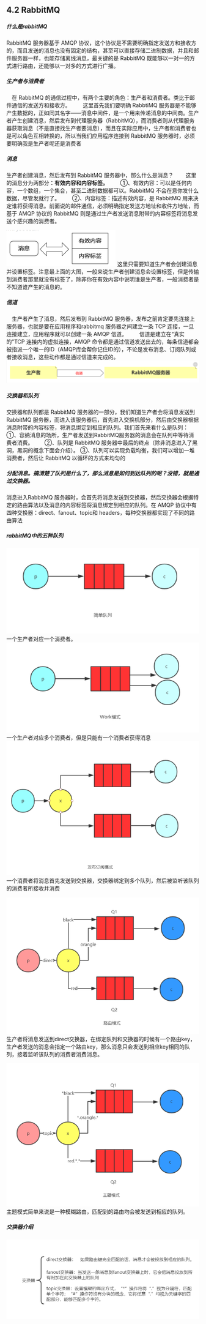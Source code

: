 ## 4.2 RabbitMQ
##### 什么是rabbitMQ
RabbitMQ 服务器基于 AMQP 协议，这个协议是不需要明确指定发送方和接收方的，而且发送的消息也没有固定的结构，甚至可以直接存储二进制数据，并且和邮件服务器一样，也能存储离线消息，最关键的是 RabbitMQ 既能够以一对一的方式进行路由，还能够以一对多的方式进行广播。
##### 生产者与消费者
　在 RabbitMQ 的通信过程中，有两个主要的角色：生产者和消费者。类比于邮件通信的发送方和接收方。
　　这里首先我们要明确 RabbtiMQ 服务器是不能够产生数据的，正如同其名字——消息中间件，是一个用来传递消息的中间商。生产者产生创建消息，然后发布到代理服务器（RabbitMQ），而消费者则从代理服务器获取消息（不是直接找生产者要消息），而且在实际应用中，生产者和消费者也是可以角色互相转换的，所以当我们应用程序连接到 RabbitMQ 服务器时，必须要明确我是生产者呢还是消费者
##### 消息
生产者创建消息，然后发布到 RabbitMQ 服务器中，那么什么是消息？
　　这里的消息分为两部分：**有效内容和内容标签。**
　　①、有效内容：可以是任何内容，一个数组，一个集合，甚至二进制数据都可以。RabbitMQ 不会在意你发什么数据，尽管发就行了。
　　②、内容标签：描述有效内容，是 RabbitMQ 用来决定谁将获得消息。前面说的邮件通信，必须明确指定发送方地址和收件方地址，而基于 AMQP 协议的 RabbitMQ 则是通过生产者发送消息附带的内容标签将消息发送个感兴趣的消费者。

![img_27dbb10dc83b27b78a4b399c2e7b656c.png](../img/1555923334794-7f0f45f3-bd19-458b-a1c2-a355d874e2ff.png#align=left&display=inline&height=94&name=img_27dbb10dc83b27b78a4b399c2e7b656c.png&originHeight=94&originWidth=286&size=5349&status=done&width=286)
这里只需要知道生产者会创建消息并设置标签。注意最上面的大图，一般来说生产者创建消息会设置标签，但是传输到消费者那里就没有标签了，除非你在有效内容中说明谁是生产者，一般消费者是不知道谁产生的消息的。

##### 信道
　生产者产生了消息，然后发布到 RabbitMQ 服务器，发布之前肯定要先连接上服务器，也就是要在应用程序和rabbitmq 服务器之间建立一条 TCP 连接，一旦连接建立，应用程序就可以创建一条 AMQP 信道。
　　信道是建立在“真实的”TCP 连接内的虚拟连接，AMQP 命令都是通过信道发送出去的，每条信道都会被指派一个唯一的ID（AMQP库会帮你记住ID的），不论是发布消息、订阅队列或者接收消息，这些动作都是通过信道来完成的。
![图片.png](../img/1569056242614-fe98c01f-a0c6-43b7-ab9e-d2ee583e9b9d.png#align=left&display=inline&height=65&name=%E5%9B%BE%E7%89%87.png&originHeight=129&originWidth=1117&size=24597&status=done&width=558.5)
##### 交换器和队列
交换器和队列都是 RabbitMQ 服务器的一部分，我们知道生产者会将消息发送到 RabbitMQ 服务器，而进入该服务器后，首先进入交换机部分，然后由交换器根据消息附带的内容标签，将消息绑定到相应的队列。我们首先来看什么是队列：
      ①、容纳消息的场所，生产者发送到RabbitMQ服务器的消息会在队列中等待消费者消费。
　   ②、队列是 RabbitMQ 服务器中最后的终点（除非消息进入了黑洞，黑洞的概念下面会介绍）。
③、队列可以实现负载均衡，我们可以增加一堆消费者，然后让 RabbitMQ 以循环的方式来均匀的


##### 分配消息。搞清楚了队列是什么了，那么消息是如何到达队列的呢？没错，就是通过交换器。

消息进入RabbitMQ 服务器时，会首先将消息发送到交换器，然后交换器会根据特定的路由算法以及消息的内容标签将消息绑定到相应的队列。在 AMQP 协议中有四种交换器：direct、fanout、topic和 headers，每种交换器都实现了不同的路由算法

##### rabbitMQ中的五种队列
![image.png](../img/1562398723611-14a08f94-32da-419d-b306-a0a5b03ef98f.png#align=left&display=inline&height=242&name=image.png&originHeight=302&originWidth=681&size=17680&status=done&width=544.8)
一个生产者对应一个消费者。
![image.png](../img/1562398691493-24afb96d-03fe-4fa2-9def-4f81e0eb6ea4.png#align=left&display=inline&height=258&name=image.png&originHeight=322&originWidth=690&size=24495&status=done&width=552)
一个生产者对应多个消费者，但是只能有一个消费者获得消息
![image.png](../img/1562398605431-18b7fc09-3d3e-4cfe-99ac-3de29b32e6d4.png#align=left&display=inline&height=412&name=image.png&originHeight=515&originWidth=740&size=35430&status=done&width=592)
一个消费者将消息首先发送到交换器，交换器绑定到多个队列，然后被监听该队列的消费者所接收并消费

![image.png](../img/1562398994202-14cb6ff0-a979-4e1e-80bc-a37f77f6bebe.png#align=left&display=inline&height=415&name=image.png&originHeight=519&originWidth=733&size=37780&status=done&width=586.4)
生产者将消息发送到direct交换器，在绑定队列和交换器的时候有一个路由key，生产者发送的消息会指定一个路由key，那么消息只会发送到相应key相同的队列，接着监听该队列的消费者消费消息。

![image.png](../img/1562399096594-7773c844-70bd-4330-914b-79a5656791bd.png#align=left&display=inline&height=440&name=image.png&originHeight=550&originWidth=740&size=38995&status=done&width=592)
主题模式简单来说是一种模糊路由，匹配到的路由均会被发送到相应的队列。

##### 交换器介绍
![image.png](../img/1562399433523-bd72a6ce-aa78-48c6-a5f7-106497da54ad.png#align=left&display=inline&height=236&name=image.png&originHeight=295&originWidth=713&size=33686&status=done&width=570.4)
